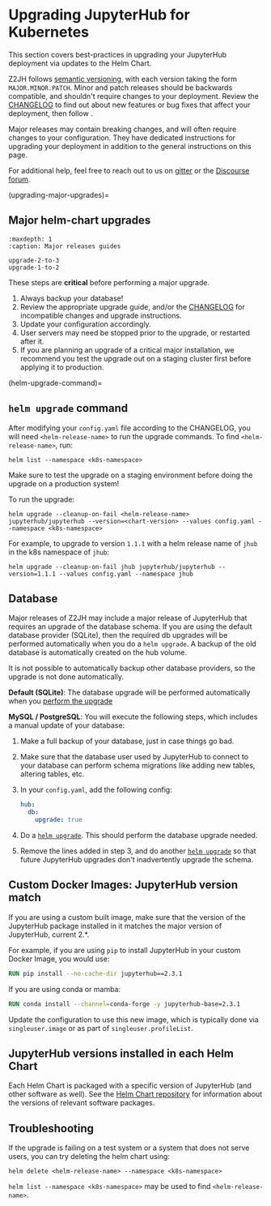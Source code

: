 # Upgrading JupyterHub for Kubernetes

This section covers best-practices in upgrading your JupyterHub deployment via updates
to the Helm Chart.

Z2JH follows [semantic versioning](https://semver.org/), with each version taking the form `MAJOR.MINOR.PATCH`.
Minor and patch releases should be backwards compatible, and shouldn't require changes to your deployment.
Review the [CHANGELOG](changelog) to find out about new features or bug fixes that affect your deployment,
then follow [](helm-upgrade-command).

Major releases may contain breaking changes, and will often require changes to your configuration.
They have dedicated instructions for upgrading your deployment in addition to the general instructions on this page.

For additional help, feel free to reach out to us on [gitter](https://gitter.im/jupyterhub/jupyterhub)
or the [Discourse forum](https://discourse.jupyter.org/).

(upgrading-major-upgrades)=

## Major helm-chart upgrades

```{toctree}
:maxdepth: 1
:caption: Major releases guides

upgrade-2-to-3
upgrade-1-to-2
```

These steps are **critical** before performing a major upgrade.

1. Always backup your database!
2. Review the appropriate upgrade guide, and/or the [CHANGELOG](changelog) for incompatible changes and upgrade instructions.
3. Update your configuration accordingly.
4. User servers may need be stopped prior to the upgrade, or restarted after it.
5. If you are planning an upgrade of a critical major installation,
   we recommend you test the upgrade out on a staging cluster first
   before applying it to production.

(helm-upgrade-command)=

## `helm upgrade` command

After modifying your `config.yaml` file according to the CHANGELOG, you will need
`<helm-release-name>` to run the upgrade commands. To find `<helm-release-name>`, run:

```
helm list --namespace <k8s-namespace>
```

Make sure to test the upgrade on a staging environment before doing the upgrade on
a production system!

To run the upgrade:

```
helm upgrade --cleanup-on-fail <helm-release-name> jupyterhub/jupyterhub --version=<chart-version> --values config.yaml --namespace <k8s-namespace>
```

For example, to upgrade to version `1.1.1` with a helm release name of `jhub` in the k8s namespace of `jhub`:

```
helm upgrade --cleanup-on-fail jhub jupyterhub/jupyterhub --version=1.1.1 --values config.yaml --namespace jhub
```

## Database

Major releases of Z2JH may include a major release of JupyterHub that requires an upgrade of the database schema.
If you are using the default database provider (SQLite), then the required db upgrades
will be performed automatically when you do a `helm upgrade`.
A backup of the old database is automatically created on the hub volume.

It is not possible to automatically backup other database providers, so the upgrade is not done automatically.

**Default (SQLite)**: The database upgrade will be performed automatically when you
[perform the upgrade](helm-upgrade-command)

**MySQL / PostgreSQL**: You will execute the following steps, which includes a manual update of your database:

1. Make a full backup of your database, just in case things go bad.
2. Make sure that the database user used by JupyterHub to connect to your database
   can perform schema migrations like adding new tables, altering tables, etc.
3. In your `config.yaml`, add the following config:

   ```yaml
   hub:
     db:
       upgrade: true
   ```

4. Do a [`helm upgrade`](helm-upgrade-command). This should perform the database upgrade needed.
5. Remove the lines added in step 3, and do another [`helm upgrade`](helm-upgrade-command) so that future JupyterHub upgrades don't inadvertently upgrade the schema.

## Custom Docker Images: JupyterHub version match

If you are using a custom built image, make sure that the version of the
JupyterHub package installed in it matches the major version of JupyterHub, current 2.\*.

For example, if you are using `pip` to install JupyterHub in your custom Docker Image,
you would use:

```Dockerfile
RUN pip install --no-cache-dir jupyterhub==2.3.1
```

If you are using conda or mamba:

```Dockerfile
RUN conda install --channel=conda-forge -y jupyterhub-base=2.3.1
```

Update the configuration to use this new image, which is typically done via
`singleuser.image` or as part of `singleuser.profileList`.

## JupyterHub versions installed in each Helm Chart

Each Helm Chart is packaged with a specific version of JupyterHub (and
other software as well). See the [Helm Chart repository](https://hub.jupyter.org/helm-chart/) for
information about the versions of relevant software packages.

## Troubleshooting

If the upgrade is failing on a test system or a system that does not serve users, you can try
deleting the helm chart using:

```
helm delete <helm-release-name> --namespace <k8s-namespace>
```

`helm list --namespace <k8s-namespace>` may be used to find `<helm-release-name>`.
